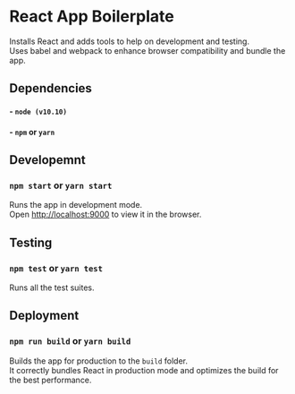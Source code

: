 # React App Boilerplate

Installs React and adds tools to help on development and testing.<br>
Uses babel and webpack to enhance browser compatibility and bundle the app.

## Dependencies

#### - `node (v10.10)`

#### - `npm` or `yarn`

## Developemnt

### `npm start` or `yarn start`

Runs the app in development mode.<br>
Open [http://localhost:9000](http://localhost:9000) to view it in the browser.

## Testing

### `npm test` or `yarn test`

Runs all the test suites.

## Deployment

### `npm run build` or `yarn build`

Builds the app for production to the `build` folder.<br>
It correctly bundles React in production mode and optimizes the build for the best performance.
